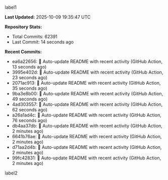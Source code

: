 
label1 
<!-- ACTIVITY_START -->
**Last Updated:** 2025-10-09 19:35:47 UTC

**Repository Stats:**
- Total Commits: 62391
- Last Commit: 14 seconds ago

**Recent Commits:**
- ea6a22656: 🤖 Auto-update README with recent activity (GitHub Action, 13 seconds ago)
- 3995e402d: 🤖 Auto-update README with recent activity (GitHub Action, 23 seconds ago)
- 2071ac913: 🤖 Auto-update README with recent activity (GitHub Action, 35 seconds ago)
- 9ba3e8b00: 🤖 Auto-update README with recent activity (GitHub Action, 49 seconds ago)
- 4ad303557: 🤖 Auto-update README with recent activity (GitHub Action, 62 seconds ago)
- a26a1ad4c: 🤖 Auto-update README with recent activity (GitHub Action, 76 seconds ago)
- db4aa37db: 🤖 Auto-update README with recent activity (GitHub Action, 2 minutes ago)
- 6641b76ae: 🤖 Auto-update README with recent activity (GitHub Action, 2 minutes ago)
- d71aa2d4b: 🤖 Auto-update README with recent activity (GitHub Action, 2 minutes ago)
- 99fc42831: 🤖 Auto-update README with recent activity (GitHub Action, 2 minutes ago)
<!-- ACTIVITY_END -->

label2
